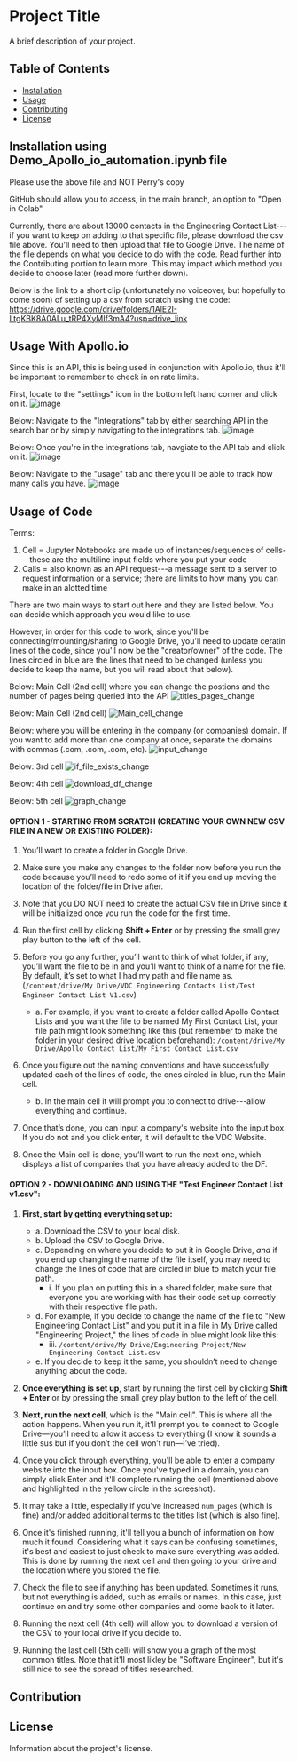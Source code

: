 # Project Title

A brief description of your project.

## Table of Contents
- [Installation](#installation)
- [Usage](#usage)
- [Contributing](#contributing)
- [License](#license)

## Installation using Demo_Apollo_io_automation.ipynb file

Please use the above file and NOT Perry's copy

GitHub should allow you to access, in the main branch, an option to "Open in Colab"

Currently, there are about 13000 contacts in the Engineering Contact List---if you want to keep on adding to that specific file, please download the csv file above. You'll need to then upload that file to Google Drive. The name of the file depends on what you decide to do with the code. Read further into the Contributing portion to learn more. This may impact which method you decide to choose later (read more further down).

Below is the link to a short clip (unfortunately no voiceover, but hopefully to come soon) of setting up a csv from scratch using the code:
https://drive.google.com/drive/folders/1AlE2I-LtgKBK8A0ALu_tRP4XyMIf3mA4?usp=drive_link

## Usage With Apollo.io

Since this is an API, this is being used in conjunction with Apollo.io, thus it'll be important to remember to check in on rate limits. 

First, locate to the "settings" icon in the bottom left hand corner and click on it.
![image](https://github.com/user-attachments/assets/86c8af5e-b063-49dc-ae78-3e85282e128f)

Below: Navigate to the "Integrations" tab by either searching API in the search bar or by simply navigating to the integrations tab. 
![image](https://github.com/user-attachments/assets/2e62333e-a019-40df-b353-e66bf5b21459)

Below: Once you're in the integrations tab, navgiate to the API tab and click on it.
![image](https://github.com/user-attachments/assets/59f2b902-f573-4d22-8d47-dc9f43cbc475)

Below: Navigate to the "usage" tab and there you'll be able to track how many calls you have. 
![image](https://github.com/user-attachments/assets/8c218240-f911-4a03-a9d2-495acce6c3ec)




## Usage of Code

Terms: 
1. Cell = Jupyter Notebooks are made up of instances/sequences of cells---these are the multiline input fields where you put your code
2. Calls = also known as an API request---a message sent to a server to request information or a service; there are limits to how many you can make in an alotted time

There are two main ways to start out here and they are listed below. You can decide which approach you would like to use.

However, in order for this code to work, since you'll be connecting/mounting/sharing to Google Drive, you'll need to update ceratin lines of the code, since you'll now be the "creator/owner" of the code. The lines circled in blue are the lines that need to be changed (unless you decide to keep the name, but you will read about that below).

Below: Main Cell (2nd cell) where you can change the postions and the number of pages being queried into the API
![titles_pages_change](https://github.com/user-attachments/assets/155fe6ec-0a08-48f3-bfdc-f70218db6ba1)


Below: Main Cell (2nd cell)
![Main_cell_change](https://github.com/user-attachments/assets/cf7f4832-60db-434e-84d6-090e35f980fe)

Below: where you will be entering in the company (or companies) domain. If you want to add more than one company at once, separate the domains with commas (.com, .com, .com, etc). 
![input_change](https://github.com/user-attachments/assets/eb9a791b-26de-48a2-afb2-8c84e9fb8e41)

Below: 3rd cell
![if_file_exists_change](https://github.com/user-attachments/assets/6a0ffcd3-be0e-4a3b-83f8-8354e01776ed)

Below: 4th cell
![download_df_change](https://github.com/user-attachments/assets/1e55cdf0-9a36-4e6b-b7c3-6ba7805c1c2a)

Below: 5th cell
![graph_change](https://github.com/user-attachments/assets/53af68e5-76a4-425b-8e5a-031b993995dc)




#### OPTION 1 - STARTING FROM SCRATCH (CREATING YOUR OWN NEW CSV FILE IN A NEW OR EXISTING FOLDER):

1. You’ll want to create a folder in Google Drive.

2. Make sure you make any changes to the folder now before you run the code because you’ll need to redo some of it if you end up moving the location of the folder/file in Drive after.

3. Note that you DO NOT need to create the actual CSV file in Drive since it will be initialized once you run the code for the first time.

4. Run the first cell by clicking **Shift + Enter** or by pressing the small grey play button to the left of the cell.

5. Before you go any further, you’ll want to think of what folder, if any, you’ll want the file to be in and you’ll want to think of a name for the file. By default, it’s set to what I had my path and file name as. (`/content/drive/My Drive/VDC Engineering Contacts List/Test Engineer Contact List V1.csv`)
   - a. For example, if you want to create a folder called Apollo Contact Lists and you want the file to be named My First Contact List, your file path might look something like this (but remember to make the folder in your desired drive location beforehand): `/content/drive/My Drive/Apollo Contact List/My First Contact List.csv`

6. Once you figure out the naming conventions and have successfully updated each of the lines of code, the ones circled in blue, run the Main cell.
   - b. In the main cell it will prompt you to connect to drive---allow everything and continue.

7. Once that’s done, you can input a company's website into the input box. If you do not and you click enter, it will default to the VDC Website.

8. Once the Main cell is done, you’ll want to run the next one, which displays a list of companies that you have already added to the DF.


#### OPTION 2 - DOWNLOADING AND USING THE "Test Engineer Contact List v1.csv":

1. **First, start by getting everything set up:**
   - a. Download the CSV to your local disk.
   - b. Upload the CSV to Google Drive.
   - c. Depending on where you decide to put it in Google Drive, *and* if you end up changing the name of the file itself, you may need to change the lines of code that are circled in blue to match your file path.
     - i. If you plan on putting this in a shared folder, make sure that everyone you are working with has their code set up correctly with their respective file path.
   - d. For example, if you decide to change the name of the file to "New Engineering Contact List" and you put it in a file in My Drive called "Engineering Project," the lines of code in blue might look like this:
     - iii. `/content/drive/My Drive/Engineering Project/New Engineering Contact List.csv`
   - e. If you decide to keep it the same, you shouldn’t need to change anything about the code.

2. **Once everything is set up**, start by running the first cell by clicking **Shift + Enter** or by pressing the small grey play button to the left of the cell.

3. **Next, run the next cell**, which is the "Main cell". This is where all the action happens. When you run it, it'll prompt you to connect to Google Drive—you’ll need to allow it access to everything (I know it sounds a little sus but if you don’t the cell won’t run—I’ve tried).

4. Once you click through everything, you'll be able to enter a company website into the input box. Once you've typed in a domain, you can simply click Enter and it'll complete running the cell (mentioned above and highlighted in the yellow circle in the screeshot).

5. It may take a little, especially if you've increased `num_pages` (which is fine) and/or added additional terms to the titles list (which is also fine).

6. Once it's finished running, it'll tell you a bunch of information on how much it found. Considering what it says can be confusing sometimes, it's best and easiest to just check to make sure everything was added. This is done by running the next cell and then going to your drive and the location where you stored the file.

7. Check the file to see if anything has been updated. Sometimes it runs, but not everything is added, such as emails or names. In this case, just continue on and try some other companies and come back to it later.

8. Running the next cell (4th cell) will allow you to download a version of the CSV to your local drive if you decide to.

9. Running the last cell (5th cell) will show you a graph of the most common titles. Note that it'll most likley be "Software Engineer", but it's still nice to see the spread of titles researched.





## Contribution

## License

Information about the project's license.
